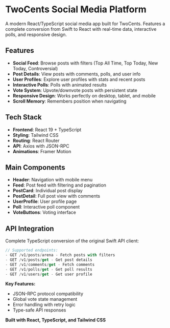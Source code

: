 # TwoCents Social Media Platform

A modern React/TypeScript social media app built for TwoCents. Features a complete conversion from Swift to React with real-time data, interactive polls, and responsive design.

## Features

- **Social Feed**: Browse posts with filters (Top All Time, Top Today, New Today, Controversial)
- **Post Details**: View posts with comments, polls, and user info
- **User Profiles**: Explore user profiles with stats and recent posts
- **Interactive Polls**: Polls with animated results
- **Vote System**: Upvote/downvote posts with persistent state
- **Responsive Design**: Works perfectly on desktop, tablet, and mobile
- **Scroll Memory**: Remembers position when navigating

## Tech Stack

- **Frontend**: React 19 + TypeScript
- **Styling**: Tailwind CSS
- **Routing**: React Router
- **API**: Axios with JSON-RPC
- **Animations**: Framer Motion

## Main Components

- **Header**: Navigation with mobile menu
- **Feed**: Post feed with filtering and pagination
- **PostCard**: Individual post display
- **PostDetail**: Full post view with comments
- **UserProfile**: User profile page
- **Poll**: Interactive poll component
- **VoteButtons**: Voting interface

## API Integration

Complete TypeScript conversion of the original Swift API client:

```typescript
// Supported endpoints:
- GET /v1/posts/arena - Fetch posts with filters
- GET /v1/posts/get - Get post details
- GET /v1/comments/get - Fetch comments
- GET /v1/polls/get - Get poll results
- GET /v1/users/get - Get user profile
```

**Key Features:**
- JSON-RPC protocol compatibility
- Global vote state management
- Error handling with retry logic
- Type-safe API responses


**Built with React, TypeScript, and Tailwind CSS**
